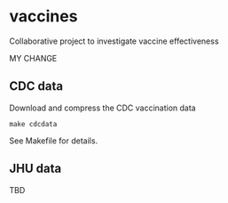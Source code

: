 # vaccines

Collaborative project to investigate vaccine effectiveness

MY CHANGE

## CDC data

Download and compress the CDC vaccination data

```
make cdcdata
```

See Makefile for details.

## JHU data

TBD
